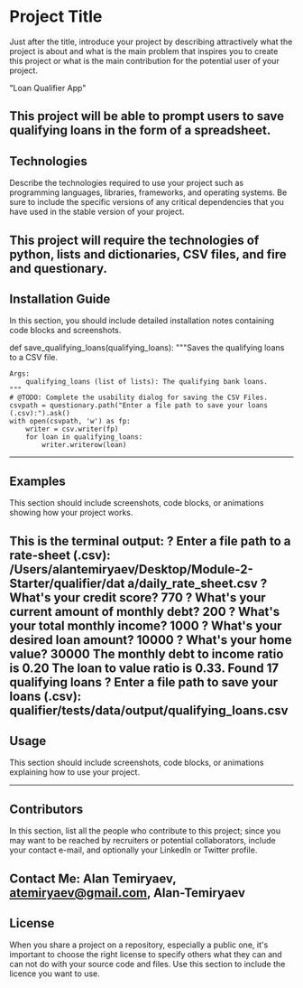# Project Title

Just after the title, introduce your project by describing attractively what the project is about and what is the main problem that inspires you to create this project or what is the main contribution for the potential user of your project.

"Loan Qualifier App"

This project will be able to prompt users to save qualifying loans in the form of a spreadsheet.
---


## Technologies

Describe the technologies required to use your project such as programming languages, libraries, frameworks, and operating systems. Be sure to include the specific versions of any critical dependencies that you have used in the stable version of your project.

This project will require the technologies of python, lists and dictionaries, CSV files, and fire and questionary.
---

## Installation Guide

In this section, you should include detailed installation notes containing code blocks and screenshots.

def save_qualifying_loans(qualifying_loans):
    """Saves the qualifying loans to a CSV file.

    Args:
        qualifying_loans (list of lists): The qualifying bank loans.
    """
    # @TODO: Complete the usability dialog for saving the CSV Files.
    csvpath = questionary.path("Enter a file path to save your loans (.csv):").ask()
    with open(csvpath, 'w') as fp:
        writer = csv.writer(fp)
        for loan in qualifying_loans:
            writer.writerow(loan)
---

## Examples

This section should include screenshots, code blocks, or animations showing how your project works.

This is the terminal output:
? Enter a file path to a rate-sheet (.csv): /Users/alantemiryaev/Desktop/Module-2-Starter/qualifier/dat
a/daily_rate_sheet.csv
? What's your credit score? 770
? What's your current amount of monthly debt? 200
? What's your total monthly income? 1000
? What's your desired loan amount? 10000
? What's your home value? 30000
The monthly debt to income ratio is 0.20
The loan to value ratio is 0.33.
Found 17 qualifying loans
? Enter a file path to save your loans (.csv): qualifier/tests/data/output/qualifying_loans.csv
---

## Usage

This section should include screenshots, code blocks, or animations explaining how to use your project.

---

## Contributors

In this section, list all the people who contribute to this project; since you may want to be reached by recruiters or potential collaborators, include your contact e-mail, and optionally your LinkedIn or Twitter profile.

Contact Me:
Alan Temiryaev, atemiryaev@gmail.com, Alan-Temiryaev
---

## License

When you share a project on a repository, especially a public one, it's important to choose the right license to specify others what they can and can not do with your source code and files. Use this section to include the licence you want to use.
